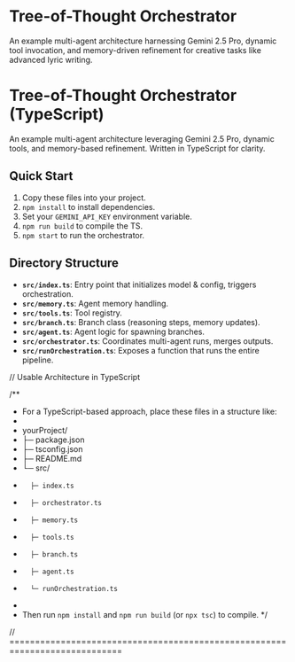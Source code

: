 # Tree-of-Thought Orchestrator

An example multi-agent architecture harnessing Gemini 2.5 Pro, dynamic tool invocation, and memory-driven refinement for creative tasks like advanced lyric writing.

# Tree-of-Thought Orchestrator (TypeScript)

An example multi-agent architecture leveraging Gemini 2.5 Pro, dynamic tools, and memory-based refinement. Written in TypeScript for clarity.

## Quick Start

1.  Copy these files into your project.
2.  `npm install` to install dependencies.
3.  Set your `GEMINI_API_KEY` environment variable.
4.  `npm run build` to compile the TS.
5.  `npm start` to run the orchestrator.

## Directory Structure
- **`src/index.ts`**: Entry point that initializes model & config, triggers orchestration.
- **`src/memory.ts`**: Agent memory handling.
- **`src/tools.ts`**: Tool registry.
- **`src/branch.ts`**: Branch class (reasoning steps, memory updates).
- **`src/agent.ts`**: Agent logic for spawning branches.
- **`src/orchestrator.ts`**: Coordinates multi-agent runs, merges outputs.
- **`src/runOrchestration.ts`**: Exposes a function that runs the entire pipeline.

// Usable Architecture in TypeScript

/**
 * For a TypeScript-based approach, place these files in a structure like:
 *
 * yourProject/
 *   ├─ package.json
 *   ├─ tsconfig.json
 *   ├─ README.md
 *   └─ src/
 *       ├─ index.ts
 *       ├─ orchestrator.ts
 *       ├─ memory.ts
 *       ├─ tools.ts
 *       ├─ branch.ts
 *       ├─ agent.ts
 *       └─ runOrchestration.ts
 *
 * Then run `npm install` and `npm run build` (or `npx tsc`) to compile.
 */

// ============================================================================